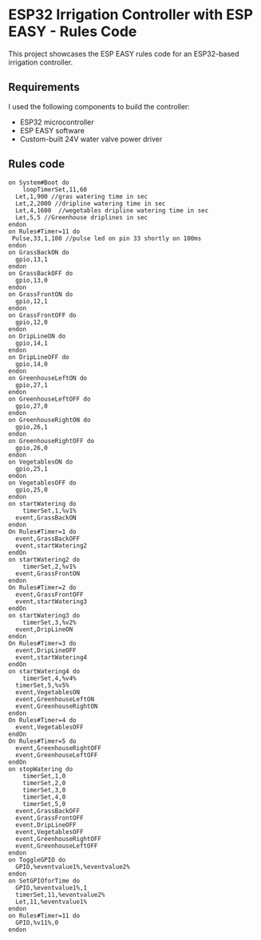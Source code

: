 # ESP32 Irrigation Controller with ESP EASY - Rules Code

This project showcases the ESP EASY rules code for an ESP32-based irrigation controller.

## Requirements

I used the following components to build the controller:

- ESP32 microcontroller
- ESP EASY software
- Custom-built 24V water valve power driver

## Rules code

```
on System#Boot do
	loopTimerSet,11,60
  Let,1,900 //gras watering time in sec
  Let,2,2000 //dripline watering time in sec
  Let,4,1600  //wegetables dripline watering time in sec
  Let,5,5 //Greenhouse driplines in sec
endon
on Rules#Timer=11 do
 Pulse,33,1,100 //pulse led on pin 33 shortly on 100ms
endon
on GrassBackON do
  gpio,13,1
endon
on GrassBackOFF do
  gpio,13,0
endon
on GrassFrontON do
  gpio,12,1
endon
on GrassFrontOFF do
  gpio,12,0
endon
on DripLineON do
  gpio,14,1
endon
on DripLineOFF do
  gpio,14,0
endon
on GreenhouseLeftON do
  gpio,27,1
endon
on GreenhouseLeftOFF do
  gpio,27,0
endon
on GreenhouseRightON do
  gpio,26,1
endon
on GreenhouseRightOFF do
  gpio,26,0
endon
on VegetablesON do
  gpio,25,1
endon
on VegetablesOFF do
  gpio,25,0
endon
on startWatering do
	timerSet,1,%v1%
  event,GrassBackON
endon
On Rules#Timer=1 do
  event,GrassBackOFF
  event,startWatering2
endOn
on startWatering2 do
	timerSet,2,%v1%
  event,GrassFrontON
endon
On Rules#Timer=2 do
  event,GrassFrontOFF
  event,startWatering3
endOn
on startWatering3 do
	timerSet,3,%v2%
  event,DripLineON
endon
On Rules#Timer=3 do
  event,DripLineOFF
  event,startWatering4
endOn
on startWatering4 do
	timerSet,4,%v4%
  timerSet,5,%v5%
  event,VegetablesON
  event,GreenhouseLeftON
  event,GreenhouseRightON
endon
On Rules#Timer=4 do
  event,VegetablesOFF
endOn
On Rules#Timer=5 do
  event,GreenhouseRightOFF
  event,GreenhouseLeftOFF
endOn
on stopWatering do
	timerSet,1,0
	timerSet,2,0
	timerSet,3,0
	timerSet,4,0
	timerSet,5,0
  event,GrassBackOFF
  event,GrassFrontOFF
  event,DripLineOFF
  event,VegetablesOFF
  event,GreenhouseRightOFF
  event,GreenhouseLeftOFF
endon
on ToggleGPIO do
  GPIO,%eventvalue1%,%eventvalue2%
endon
on SetGPIOforTime do
  GPIO,%eventvalue1%,1
  timerSet,11,%eventvalue2%
  Let,11,%eventvalue1%
endon
on Rules#Timer=11 do
  GPIO,%v11%,0
endon
```
